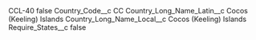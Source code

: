 <?xml version="1.0" encoding="UTF-8"?>
<CustomMetadata xmlns="http://soap.sforce.com/2006/04/metadata" xmlns:xsi="http://www.w3.org/2001/XMLSchema-instance" xmlns:xsd="http://www.w3.org/2001/XMLSchema">
    <label>CCL-40</label>
    <protected>false</protected>
    <values>
        <field>Country_Code__c</field>
        <value xsi:type="xsd:string">CC</value>
    </values>
    <values>
        <field>Country_Long_Name_Latin__c</field>
        <value xsi:type="xsd:string">Cocos (Keeling) Islands</value>
    </values>
    <values>
        <field>Country_Long_Name_Local__c</field>
        <value xsi:type="xsd:string">Cocos (Keeling) Islands</value>
    </values>
    <values>
        <field>Require_States__c</field>
        <value xsi:type="xsd:boolean">false</value>
    </values>
</CustomMetadata>
